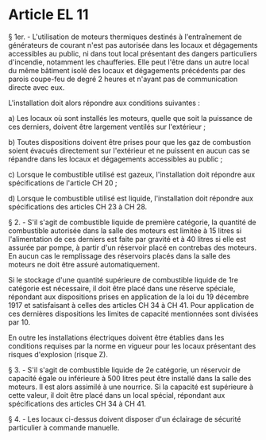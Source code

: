 # Article EL 11

§ 1er. - L'utilisation de moteurs thermiques destinés à l'entraînement de générateurs de courant n'est pas autorisée dans les locaux et dégagements accessibles au public, ni dans tout local présentant des dangers particuliers d'incendie, notamment les chaufferies. Elle peut l'être dans un autre local du même bâtiment isolé des locaux et dégagements précédents par des parois coupe-feu de degré 2 heures et n'ayant pas de communication directe avec eux.

L'installation doit alors répondre aux conditions suivantes :

a) Les locaux où sont installés les moteurs, quelle que soit la puissance de ces derniers, doivent être largement ventilés sur l'extérieur ;

b) Toutes dispositions doivent être prises pour que les gaz de combustion soient évacués directement sur l'extérieur et ne puissent en aucun cas se répandre dans les locaux et dégagements accessibles au public ;

c) Lorsque le combustible utilisé est gazeux, l'installation doit répondre aux spécifications de l'article CH 20 ;

d) Lorsque le combustible utilisé est liquide, l'installation doit répondre aux spécifications des articles CH 23 à CH 28.

§ 2. - S'il s'agit de combustible liquide de première catégorie, la quantité de combustible autorisée dans la salle des moteurs est limitée à 15 litres si l'alimentation de ces derniers est faite par gravité et à 40 litres si elle est assurée par pompe, à partir d'un réservoir placé en contrebas des moteurs. En aucun cas le remplissage des réservoirs placés dans la salle des moteurs ne doit être assuré automatiquement.

Si le stockage d'une quantité supérieure de combustible liquide de 1re catégorie est nécessaire, il doit être placé dans une réserve spéciale, répondant aux dispositions prises en application de la loi du 19 décembre 1917 et satisfaisant à celles des articles CH 34 à CH 41. Pour application de ces dernières dispositions les limites de capacité mentionnées sont divisées par 10.

En outre les installations électriques doivent être établies dans les conditions requises par la norme en vigueur pour les locaux présentant des risques d'explosion (risque Z).

§ 3. - S'il s'agit de combustible liquide de 2e catégorie, un réservoir de capacité égale ou inférieure à 500 litres peut être installé dans la salle des moteurs. Il est alors assimilé à une nourrice. Si la capacité est supérieure à cette valeur, il doit être placé dans un local spécial, répondant aux spécifications des articles CH 34 à CH 41.

§ 4. - Les locaux ci-dessus doivent disposer d'un éclairage de sécurité particulier à commande manuelle.
